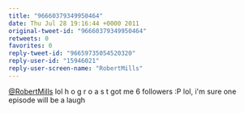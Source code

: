 ```yaml
---
title: "96660379349950464"
date: Thu Jul 28 19:16:44 +0000 2011
original-tweet-id: "96660379349950464"
retweets: 0
favorites: 0
reply-tweet-id: "96659735054520320"
reply-user-id: "15946021"
reply-user-screen-name: "RobertMills"
---
```

<a href="https://twitter.com/RobertMills">@RobertMills</a> lol h o g r o a s t got me 6 followers :P lol, i'm sure one episode will be a laugh
